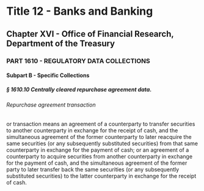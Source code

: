 
# Title 12 - Banks and Banking
## Chapter XVI - Office of Financial Research, Department of the Treasury
### PART 1610 - REGULATORY DATA COLLECTIONS
#### Subpart B - Specific Collections
##### § 1610.10 Centrally cleared repurchase agreement data.
###### Repurchase agreement transaction

or transaction means an agreement of a counterparty to transfer securities to another counterparty in exchange for the receipt of cash, and the simultaneous agreement of the former counterparty to later reacquire the same securities (or any subsequently substituted securities) from that same counterparty in exchange for the payment of cash; or an agreement of a counterparty to acquire securities from another counterparty in exchange for the payment of cash, and the simultaneous agreement of the former party to later transfer back the same securities (or any subsequently substituted securities) to the latter counterparty in exchange for the receipt of cash.
